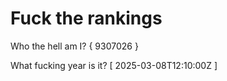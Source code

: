 # Fuck the rankings

Who the hell am I?
{ 9307026 }

What fucking year is it?
[ 2025-03-08T12:10:00Z ]
